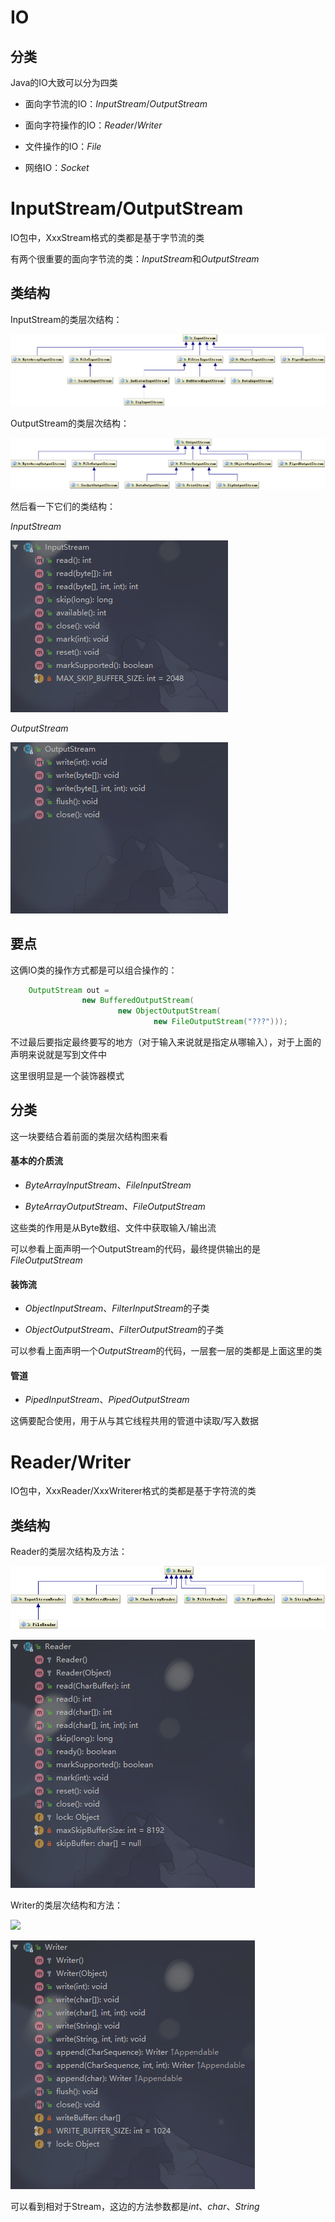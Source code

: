 # IO

## 分类

Java的IO大致可以分为四类

* 面向字节流的IO：*InputStream*/*OutputStream*

* 面向字符操作的IO：*Reader*/*Writer*

* 文件操作的IO：*File*

* 网络IO：*Socket*

# InputStream/OutputStream

IO包中，XxxStream格式的类都是基于字节流的类

有两个很重要的面向字节流的类：*InputStream*和*OutputStream*

## 类结构

InputStream的类层次结构：

![](../PIC/基础-InputStream家族.png)

OutputStream的类层次结构：

![](../PIC/基础-OutputStream家族.png)

然后看一下它们的类结构：

*InputStream*

![](../PIC/基础-InputStream类图.png)

*OutputStream*

![](../PIC/基础-OutputStream类图.png)

## 要点

这俩IO类的操作方式都是可以组合操作的：

```java
    OutputStream out = 
                new BufferedOutputStream(
                        new ObjectOutputStream(
                                new FileOutputStream("???")));
```

不过最后要指定最终要写的地方（对于输入来说就是指定从哪输入），对于上面的声明来说就是写到文件中

这里很明显是一个装饰器模式

## 分类

这一块要结合着前面的类层次结构图来看

#### 基本的介质流

* *ByteArrayInputStream*、*FileInputStream*

* *ByteArrayOutputStream*、*FileOutputStream*

这些类的作用是从Byte数组、文件中获取输入/输出流

可以参看上面声明一个OutputStream的代码，最终提供输出的是*FileOutputStream*

#### 装饰流

* *ObjectInputStream*、*FilterInputStream*的子类

* *ObjectOutputStream*、*FilterOutputStream*的子类

可以参看上面声明一个*OutputStream*的代码，一层套一层的类都是上面这里的类

#### 管道

* *PipedInputStream*、*PipedOutputStream*

这俩要配合使用，用于从与其它线程共用的管道中读取/写入数据

# Reader/Writer

IO包中，XxxReader/XxxWriterer格式的类都是基于字符流的类

## 类结构

Reader的类层次结构及方法：

![](../PIC/基础-Reader家族.png)

![](../PIC/基础-Reader类图.png)

Writer的类层次结构和方法：

![](../PIC/基础-Writer家族.png)

![](../PIC/基础-Writer类图.png)

可以看到相对于Stream，这边的方法参数都是*int*、*char*、*String*

